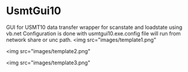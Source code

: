 # UsmtGui10
GUI for USMT10 data transfer
wrapper for scanstate and loadstate using vb.net
Configuration is done with usmtgui10.exe.config file
will run from network share or unc path.
<img src="images/template1.png"

<img src="images/template2.png"

<img src="images/template3.png"
